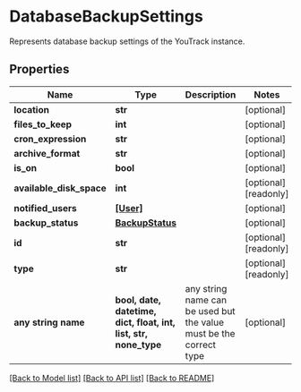 # DatabaseBackupSettings

Represents database backup settings of the YouTrack instance.

## Properties
Name | Type | Description | Notes
------------ | ------------- | ------------- | -------------
**location** | **str** |  | [optional] 
**files_to_keep** | **int** |  | [optional] 
**cron_expression** | **str** |  | [optional] 
**archive_format** | **str** |  | [optional] 
**is_on** | **bool** |  | [optional] 
**available_disk_space** | **int** |  | [optional] [readonly] 
**notified_users** | [**[User]**](User.md) |  | [optional] 
**backup_status** | [**BackupStatus**](BackupStatus.md) |  | [optional] 
**id** | **str** |  | [optional] [readonly] 
**type** | **str** |  | [optional] [readonly] 
**any string name** | **bool, date, datetime, dict, float, int, list, str, none_type** | any string name can be used but the value must be the correct type | [optional]

[[Back to Model list]](../README.md#documentation-for-models) [[Back to API list]](../README.md#documentation-for-api-endpoints) [[Back to README]](../README.md)


